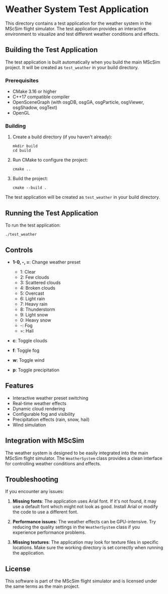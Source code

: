 # Weather System Test Application

This directory contains a test application for the weather system in the MScSim flight simulator. The test application provides an interactive environment to visualize and test different weather conditions and effects.

## Building the Test Application

The test application is built automatically when you build the main MScSim project. It will be created as `test_weather` in your build directory.

### Prerequisites

- CMake 3.16 or higher
- C++17 compatible compiler
- OpenSceneGraph (with osgDB, osgGA, osgParticle, osgViewer, osgShadow, osgText)
- OpenGL

### Building

1. Create a build directory (if you haven't already):
   ```
   mkdir build
   cd build
   ```

2. Run CMake to configure the project:
   ```
   cmake ..
   ```

3. Build the project:
   ```
   cmake --build .
   ```

The test application will be created as `test_weather` in your build directory.

## Running the Test Application

To run the test application:

```
./test_weather
```

## Controls

- **1-0, -, =**: Change weather preset
  - 1: Clear
  - 2: Few clouds
  - 3: Scattered clouds
  - 4: Broken clouds
  - 5: Overcast
  - 6: Light rain
  - 7: Heavy rain
  - 8: Thunderstorm
  - 9: Light snow
  - 0: Heavy snow
  - -: Fog
  - =: Hail

- **c**: Toggle clouds
- **f**: Toggle fog
- **w**: Toggle wind
- **p**: Toggle precipitation

## Features

- Interactive weather preset switching
- Real-time weather effects
- Dynamic cloud rendering
- Configurable fog and visibility
- Precipitation effects (rain, snow, hail)
- Wind simulation

## Integration with MScSim

The weather system is designed to be easily integrated into the main MScSim flight simulator. The `WeatherSystem` class provides a clean interface for controlling weather conditions and effects.

## Troubleshooting

If you encounter any issues:

1. **Missing fonts**: The application uses Arial font. If it's not found, it may use a default font which might not look as good. Install Arial or modify the code to use a different font.

2. **Performance issues**: The weather effects can be GPU-intensive. Try reducing the quality settings in the `WeatherSystem` class if you experience performance problems.

3. **Missing textures**: The application may look for texture files in specific locations. Make sure the working directory is set correctly when running the application.

## License

This software is part of the MScSim flight simulator and is licensed under the same terms as the main project.
